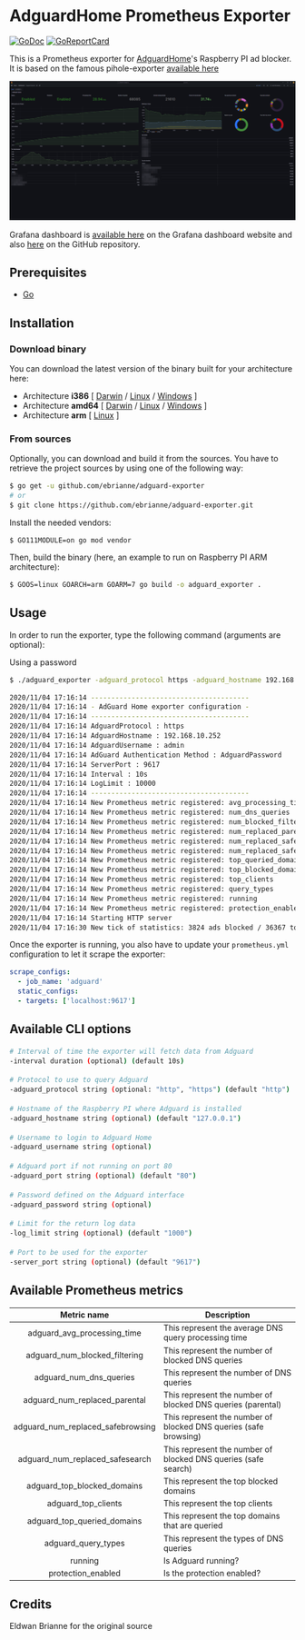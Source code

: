 # AdguardHome Prometheus Exporter

[![GoDoc](https://godoc.org/github.com/ebrianne/adguard-exporter?status.png)](https://godoc.org/github.com/ebrianne/adguard-exporter)
[![GoReportCard](https://goreportcard.com/badge/github.com/ebrianne/adguard-exporter)](https://goreportcard.com/report/github.com/ebrianne/adguard-exporter)

This is a Prometheus exporter for [AdguardHome](https://github.com/AdguardTeam/AdguardHome)'s Raspberry PI ad blocker.
It is based on the famous pihole-exporter [available here](https://github.com/eko/pihole-exporter/)

![Grafana dashboard](grafana/dashboard.png)

Grafana dashboard is [available here](https://grafana.com/dashboards/13330) on the Grafana dashboard website and also [here](raw/master/grafana/dashboard.json) on the GitHub repository.

## Prerequisites

- [Go](https://golang.org/doc/)

## Installation

### Download binary

You can download the latest version of the binary built for your architecture here:

- Architecture **i386** [
  [Darwin](https://github.com/ebrianne/adguard-exporter/releases/latest/download/adguard_exporter-darwin-386) /
  [Linux](https://github.com/ebrianne/adguard-exporter/releases/latest/download/adguard_exporter-linux-386) /
  [Windows](https://github.com/ebrianne/adguard-exporter/releases/latest/download/adguard_exporter-windows-386.exe)
  ]
- Architecture **amd64** [
  [Darwin](https://github.com/ebrianne/adguard-exporter/releases/latest/download/adguard_exporter-darwin-amd64) /
  [Linux](https://github.com/ebrianne/adguard-exporter/releases/latest/download/adguard_exporter-linux-amd64) /
  [Windows](https://github.com/ebrianne/adguard-exporter/releases/latest/download/adguard_exporter-windows-amd64.exe)
  ]
- Architecture **arm** [
  [Linux](https://github.com/ebrianne/adguard-exporter/releases/latest/download/adguard_exporter-linux-arm)
  ]

### From sources

Optionally, you can download and build it from the sources. You have to retrieve the project sources by using one of the following way:

```bash
$ go get -u github.com/ebrianne/adguard-exporter
# or
$ git clone https://github.com/ebrianne/adguard-exporter.git
```

Install the needed vendors:

```
$ GO111MODULE=on go mod vendor
```

Then, build the binary (here, an example to run on Raspberry PI ARM architecture):

```bash
$ GOOS=linux GOARCH=arm GOARM=7 go build -o adguard_exporter .
```

## Usage

In order to run the exporter, type the following command (arguments are optional):

Using a password

```bash
$ ./adguard_exporter -adguard_protocol https -adguard_hostname 192.168.10.252 -adguard_username admin -adguard_password qwerty -log_limit 10000
```

```bash
2020/11/04 17:16:14 ---------------------------------------
2020/11/04 17:16:14 - AdGuard Home exporter configuration -
2020/11/04 17:16:14 ---------------------------------------
2020/11/04 17:16:14 AdguardProtocol : https
2020/11/04 17:16:14 AdguardHostname : 192.168.10.252
2020/11/04 17:16:14 AdguardUsername : admin
2020/11/04 17:16:14 AdGuard Authentication Method : AdguardPassword
2020/11/04 17:16:14 ServerPort : 9617
2020/11/04 17:16:14 Interval : 10s
2020/11/04 17:16:14 LogLimit : 10000
2020/11/04 17:16:14 ---------------------------------------
2020/11/04 17:16:14 New Prometheus metric registered: avg_processing_time
2020/11/04 17:16:14 New Prometheus metric registered: num_dns_queries
2020/11/04 17:16:14 New Prometheus metric registered: num_blocked_filtering
2020/11/04 17:16:14 New Prometheus metric registered: num_replaced_parental
2020/11/04 17:16:14 New Prometheus metric registered: num_replaced_safebrowsing
2020/11/04 17:16:14 New Prometheus metric registered: num_replaced_safesearch
2020/11/04 17:16:14 New Prometheus metric registered: top_queried_domains
2020/11/04 17:16:14 New Prometheus metric registered: top_blocked_domains
2020/11/04 17:16:14 New Prometheus metric registered: top_clients
2020/11/04 17:16:14 New Prometheus metric registered: query_types
2020/11/04 17:16:14 New Prometheus metric registered: running
2020/11/04 17:16:14 New Prometheus metric registered: protection_enabled
2020/11/04 17:16:14 Starting HTTP server
2020/11/04 17:16:30 New tick of statistics: 3824 ads blocked / 36367 total DNS queries
```

Once the exporter is running, you also have to update your `prometheus.yml` configuration to let it scrape the exporter:

```yaml
scrape_configs:
  - job_name: 'adguard'
  static_configs:
  - targets: ['localhost:9617']
```

## Available CLI options

```bash
# Interval of time the exporter will fetch data from Adguard
-interval duration (optional) (default 10s)

# Protocol to use to query Adguard
-adguard_protocol string (optional: "http", "https") (default "http")

# Hostname of the Raspberry PI where Adguard is installed
-adguard_hostname string (optional) (default "127.0.0.1")

# Username to login to Adguard Home
-adguard_username string (optional)

# Adguard port if not running on port 80
-adguard_port string (optional) (default "80")

# Password defined on the Adguard interface
-adguard_password string (optional)

# Limit for the return log data
-log_limit string (optional) (default "1000")

# Port to be used for the exporter
-server_port string (optional) (default "9617")
```

## Available Prometheus metrics

|            Metric name            | Description                                                      |
| :-------------------------------: | ---------------------------------------------------------------- |
|    adguard_avg_processing_time    | This represent the average DNS query processing time             |
|   adguard_num_blocked_filtering   | This represent the number of blocked DNS queries                 |
|      adguard_num_dns_queries      | This represent the number of DNS queries                         |
|   adguard_num_replaced_parental   | This represent the number of blocked DNS queries (parental)      |
| adguard_num_replaced_safebrowsing | This represent the number of blocked DNS queries (safe browsing) |
|  adguard_num_replaced_safesearch  | This represent the number of blocked DNS queries (safe search)   |
|    adguard_top_blocked_domains    | This represent the top blocked domains                           |
|        adguard_top_clients        | This represent the top clients                                   |
|    adguard_top_queried_domains    | This represent the top domains that are queried                  |
|        adguard_query_types        | This represent the types of DNS queries                          |
|              running              | Is Adguard running?                                              |
|        protection_enabled         | Is the protection enabled?                                       |

## Credits

Eldwan Brianne for the original source
